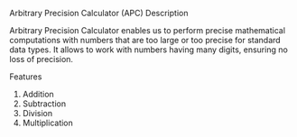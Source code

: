 Arbitrary Precision Calculator (APC) Description

Arbitrary Precision Calculator enables us to perform precise mathematical computations with numbers that are too large or too precise for standard data types. It allows to work with numbers having many digits, ensuring no loss of precision.

Features
1. Addition
2. Subtraction
3. Division
4. Multiplication
